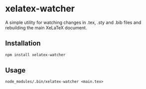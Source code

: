 # xelatex-watcher
A simple utility for watching changes in .tex, .sty and .bib files and rebuilding the main XeLaTeX document.

## Installation

```bash
npm install xelatex-watcher
```

## Usage

```
node_modules/.bin/xelatex-watcher <main.tex>
```
